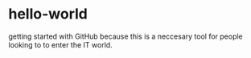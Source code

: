 # hello-world
getting started with GitHub
because this is a neccesary tool for people looking to to enter the IT world.
